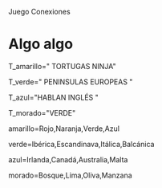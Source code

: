 Juego Conexiones
# Algo algo #

T_amarillo=" TORTUGAS NINJA"

T_verde=" PENINSULAS EUROPEAS "

T_azul="HABLAN INGLÉS  "

T_morado="VERDE"

amarillo=Rojo,Naranja,Verde,Azul

verde=Ibérica,Escandinava,Itálica,Balcánica

azul=Irlanda,Canadá,Australia,Malta

morado=Bosque,Lima,Oliva,Manzana